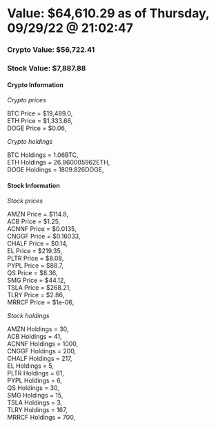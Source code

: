 # Value: $64,610.29 as of Thursday, 09/29/22 @ 21:02:47 

### Crypto Value: $56,722.41

### Stock Value: $7,887.88

#### Crypto Information 
*Crypto prices* 

BTC Price = $19,489.0,  
ETH Price = $1,333.66,  
DOGE Price = $0.06,  


*Crypto holdings* 

BTC Holdings = 1.06BTC,  
ETH Holdings = 26.960005962ETH,  
DOGE Holdings = 1809.826DOGE,  


#### Stock Information 

*Stock prices* 

AMZN Price = $114.8,  
ACB Price = $1.25,  
ACNNF Price = $0.0135,  
CNGGF Price = $0.16033,  
CHALF Price = $0.14,  
EL Price = $219.35,  
PLTR Price = $8.08,  
PYPL Price = $88.7,  
QS Price = $8.36,  
SMG Price = $44.12,  
TSLA Price = $268.21,  
TLRY Price = $2.86,  
MRRCF Price = $1e-06,  


*Stock holdings* 

AMZN Holdings = 30,  
ACB Holdings = 41,  
ACNNF Holdings = 1000,  
CNGGF Holdings = 200,  
CHALF Holdings = 217,  
EL Holdings = 5,  
PLTR Holdings = 61,  
PYPL Holdings = 6,  
QS Holdings = 30,  
SMG Holdings = 15,  
TSLA Holdings = 3,  
TLRY Holdings = 167,  
MRRCF Holdings = 700,  



